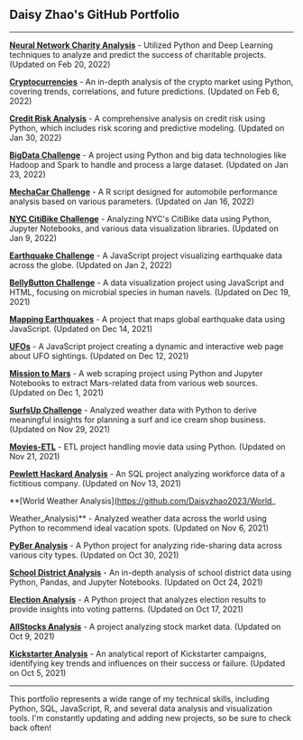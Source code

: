 ## Daisy Zhao's GitHub Portfolio

---

**[Neural Network Charity Analysis](https://github.com/Daisyzhao2023/Neural_Network_Charity_Analysis)** - Utilized Python and Deep Learning techniques to analyze and predict the success of charitable projects. (Updated on Feb 20, 2022)

**[Cryptocurrencies](https://github.com/Daisyzhao2023/Cryptocurrencies)** - An in-depth analysis of the crypto market using Python, covering trends, correlations, and future predictions. (Updated on Feb 6, 2022)

**[Credit Risk Analysis](https://github.com/Daisyzhao2023/Credit_Risk_Analysis)** - A comprehensive analysis on credit risk using Python, which includes risk scoring and predictive modeling. (Updated on Jan 30, 2022)

**[BigData Challenge](https://github.com/Daisyzhao2023/BigData_challenge)** - A project using Python and big data technologies like Hadoop and Spark to handle and process a large dataset. (Updated on Jan 23, 2022)

**[MechaCar Challenge](https://github.com/Daisyzhao2023/MechaCarChallenge)** - A R script designed for automobile performance analysis based on various parameters. (Updated on Jan 16, 2022)

**[NYC CitiBike Challenge](https://github.com/Daisyzhao2023/NYC_CitiBike_Challenge)** - Analyzing NYC's CitiBike data using Python, Jupyter Notebooks, and various data visualization libraries. (Updated on Jan 9, 2022)

**[Earthquake Challenge](https://github.com/Daisyzhao2023/Earthquake_Challenge)** - A JavaScript project visualizing earthquake data across the globe. (Updated on Jan 2, 2022)

**[BellyButton Challenge](https://github.com/Daisyzhao2023/BellyButton_challenge)** - A data visualization project using JavaScript and HTML, focusing on microbial species in human navels. (Updated on Dec 19, 2021)

**[Mapping Earthquakes](https://github.com/Daisyzhao2023/Mapping_Earthquakes)** - A project that maps global earthquake data using JavaScript. (Updated on Dec 14, 2021)

**[UFOs](https://github.com/Daisyzhao2023/UFOs)** - A JavaScript project creating a dynamic and interactive web page about UFO sightings. (Updated on Dec 12, 2021)

**[Mission to Mars](https://github.com/Daisyzhao2023/Mission_to_Mars)** - A web scraping project using Python and Jupyter Notebooks to extract Mars-related data from various web sources. (Updated on Dec 1, 2021)

**[SurfsUp Challenge](https://github.com/Daisyzhao2023/SurfsUp_Challenge)** - Analyzed weather data with Python to derive meaningful insights for planning a surf and ice cream shop business. (Updated on Nov 29, 2021)

**[Movies-ETL](https://github.com/Daisyzhao2023/Movies-ETL)** - ETL project handling movie data using Python. (Updated on Nov 21, 2021)

**[Pewlett Hackard Analysis](https://github.com/Daisyzhao2023/Pewlett_Hackard_Analysis)** - An SQL project analyzing workforce data of a fictitious company. (Updated on Nov 13, 2021)

**[World Weather Analysis](https://github.com/Daisyzhao2023/World_

Weather_Analysis)** - Analyzed weather data across the world using Python to recommend ideal vacation spots. (Updated on Nov 6, 2021)

**[PyBer Analysis](https://github.com/Daisyzhao2023/PyBer_Analysis)** - A Python project for analyzing ride-sharing data across various city types. (Updated on Oct 30, 2021)

**[School District Analysis](https://github.com/Daisyzhao2023/School_District_Analysis)** - An in-depth analysis of school district data using Python, Pandas, and Jupyter Notebooks. (Updated on Oct 24, 2021)

**[Election Analysis](https://github.com/Daisyzhao2023/Election_analysis)** - A Python project that analyzes election results to provide insights into voting patterns. (Updated on Oct 17, 2021)

**[AllStocks Analysis](https://github.com/Daisyzhao2023/AllStocks_analysis)** - A project analyzing stock market data. (Updated on Oct 9, 2021)

**[Kickstarter Analysis](https://github.com/Daisyzhao2023/KICKSTARTER-ANALYSIS)** - An analytical report of Kickstarter campaigns, identifying key trends and influences on their success or failure. (Updated on Oct 5, 2021)

---

This portfolio represents a wide range of my technical skills, including Python, SQL, JavaScript, R, and several data analysis and visualization tools. I'm constantly updating and adding new projects, so be sure to check back often!
